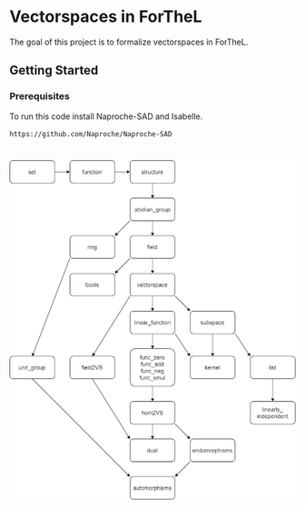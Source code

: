 # Vectorspaces in ForTheL

The goal of this project is to formalize vectorspaces in ForTheL.

## Getting Started

### Prerequisites

To run this code install Naproche-SAD and Isabelle.

```
https://github.com/Naproche/Naproche-SAD
```

#

![](data_structuring.png)
